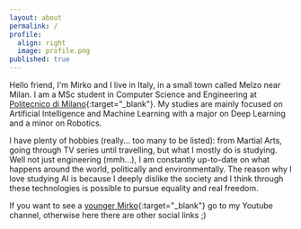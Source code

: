 ```yaml
---
layout: about
permalink: /
profile:
  align: right
  image: profile.png
published: true
---
```


Hello friend, I'm Mirko and I live in Italy, in a small town called Melzo near Milan. I am a MSc student in Computer Science and Engineering at [Politecnico di Milano](https://www.polimi.it){:target="_blank"}. My studies are mainly focused on Artificial Intelligence and Machine Learning with a major on Deep Learning and a minor on Robotics.

I have plenty of hobbies (really... too many to be listed): from Martial Arts, going through TV series until travelling, but what I mostly do is studying. Well not just engineering (mmh...), I am constantly up-to-date on what happens around the world, politically and environmentally. 
The reason why I love studying AI is because I deeply dislike the society and I think through these technologies is possible to pursue equality and real freedom.

If you want to see a [younger Mirko](https://youtu.be/Ae9d-DObKBA){:target="_blank"} go to my Youtube channel, otherwise here there are other social links ;)